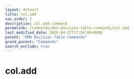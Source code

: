 ```yaml
---
layout: default
title: col.add
nav_order: 1
description: col.add command
permalink: /commands/dmn-decision-table-commands/col-add
last_modified_date: 2020-04-27T17:54:08+0000
parent: "DMN Decision Table Commands"
grand_parent: "Commands"
search_exclude: true
---
```


# col.add
